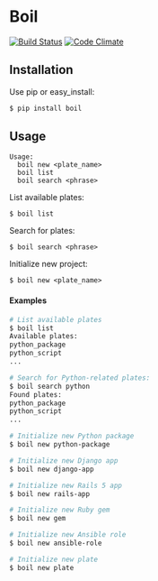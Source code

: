 [travis]: https://travis-ci.org/bzurkowski/boil
[codeclimate]: https://codeclimate.com/github/bzurkowski/boil/maintainability

# Boil

[![Build Status](https://travis-ci.org/bzurkowski/boil.svg?branch=master)][travis]
[![Code Climate](https://api.codeclimate.com/v1/badges/b56e0c5a0856da0c35ba/maintainability)][codeclimate]

## Installation

Use pip or easy_install:

```bash
$ pip install boil
```

## Usage

```
Usage:
  boil new <plate_name>
  boil list
  boil search <phrase>
```

List available plates:

```
$ boil list
```

Search for plates:

```
$ boil search <phrase>
```

Initialize new project:

```
$ boil new <plate_name>
```

#### Examples

```bash
# List available plates
$ boil list
Available plates:
python_package
python_script
...

# Search for Python-related plates:
$ boil search python
Found plates:
python_package
python_script
...

# Initialize new Python package
$ boil new python-package

# Initialize new Django app
$ boil new django-app

# Initialize new Rails 5 app
$ boil new rails-app

# Initialize new Ruby gem
$ boil new gem

# Initialize new Ansible role
$ boil new ansible-role

# Initialize new plate
$ boil new plate
```
